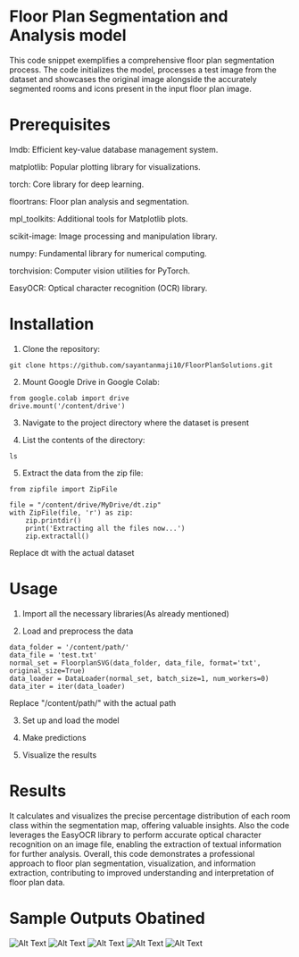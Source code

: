 
# Floor Plan Segmentation and Analysis model


This code snippet exemplifies a comprehensive floor plan segmentation process. The code initializes the model, processes a test image from the dataset and showcases the original image alongside the accurately segmented rooms and icons present in the input floor plan image. 

# Prerequisites
 
lmdb: Efficient key-value database management system.

matplotlib: Popular plotting library for visualizations.

torch: Core library for deep learning.

floortrans: Floor plan analysis and segmentation.

mpl_toolkits: Additional tools for Matplotlib plots.

scikit-image: Image processing and manipulation library.

numpy: Fundamental library for numerical computing.

torchvision: Computer vision utilities for PyTorch.

EasyOCR: Optical character recognition (OCR) library.

# Installation

1. Clone the repository:
```
git clone https://github.com/sayantanmaji10/FloorPlanSolutions.git
```

2. Mount Google Drive in Google Colab:
```
from google.colab import drive
drive.mount('/content/drive')
```

3. Navigate to the project directory where the dataset is present 

4. List the contents of the directory:
```
ls

```

5. Extract the data from the zip file:
```
from zipfile import ZipFile

file = "/content/drive/MyDrive/dt.zip"
with ZipFile(file, 'r') as zip:
    zip.printdir()
    print('Extracting all the files now...')
    zip.extractall()

``` 
Replace dt with the actual dataset 

# Usage

1. Import all the necessary libraries(As already mentioned)

2. Load and preprocess the data
```
data_folder = '/content/path/'
data_file = 'test.txt'
normal_set = FloorplanSVG(data_folder, data_file, format='txt', original_size=True)
data_loader = DataLoader(normal_set, batch_size=1, num_workers=0)
data_iter = iter(data_loader)

```
Replace "/content/path/" with the actual path 

3. Set up and load the model

4. Make predictions

5. Visualize the results 

# Results

It calculates and visualizes the precise percentage distribution of each room class within the segmentation map, offering valuable insights. Also the code leverages the EasyOCR library to perform accurate optical character recognition on an image file, enabling the extraction of textual information for further analysis. Overall, this code demonstrates a professional approach to floor plan segmentation, visualization, and information extraction, contributing to improved understanding and interpretation of floor plan data.

# Sample Outputs Obatined


![Alt Text](https://github.com/sayantanmaji10/FloorPlanSolutions/blob/main/Images/one_a.png)
![Alt Text](https://github.com/sayantanmaji10/FloorPlanSolutions/blob/main/Images/one_b.png)
![Alt Text](https://github.com/sayantanmaji10/FloorPlanSolutions/blob/main/Images/one_c.png)
![Alt Text](https://github.com/sayantanmaji10/FloorPlanSolutions/blob/main/Images/one_d.png)
![Alt Text](https://github.com/sayantanmaji10/FloorPlanSolutions/blob/main/Images/one_e.png)





